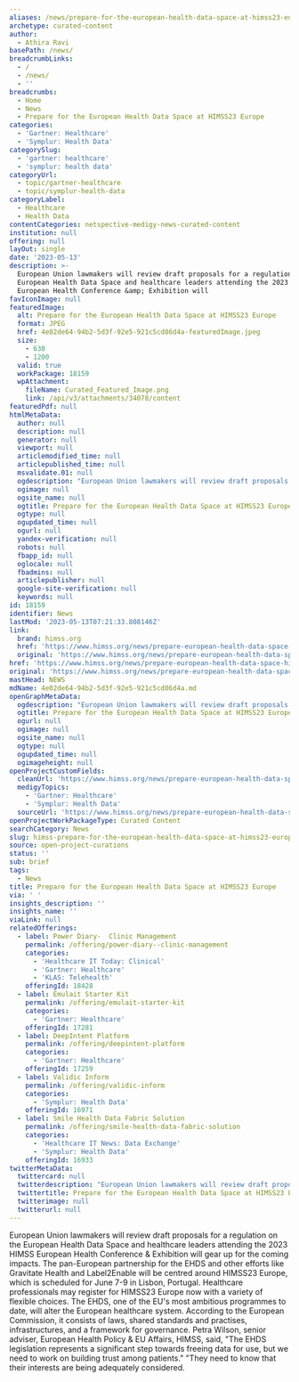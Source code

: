 ```yaml
---
aliases: /news/prepare-for-the-european-health-data-space-at-himss23-europe
archetype: curated-content
author:
  - Athira Ravi
basePath: /news/
breadcrumbLinks:
  - /
  - /news/
  - ''
breadcrumbs:
  - Home
  - News
  - Prepare for the European Health Data Space at HIMSS23 Europe
categories:
  - 'Gartner: Healthcare'
  - 'Symplur: Health Data'
categorySlug:
  - 'gartner: healthcare'
  - 'symplur: health data'
categoryUrl:
  - topic/gartner-healthcare
  - topic/symplur-health-data
categoryLabel:
  - Healthcare
  - Health Data
contentCategories: netspective-medigy-news-curated-content
institution: null
offering: null
layOut: single
date: '2023-05-13'
description: >-
  European Union lawmakers will review draft proposals for a regulation on the
  European Health Data Space and healthcare leaders attending the 2023 HIMSS
  European Health Conference &amp; Exhibition will
favIconImage: null
featuredImage:
  alt: Prepare for the European Health Data Space at HIMSS23 Europe
  format: JPEG
  href: 4e02de64-94b2-5d3f-92e5-921c5cd86d4a-featuredImage.jpeg
  size:
    - 630
    - 1200
  valid: true
  workPackage: 18159
  wpAttachment:
    fileName: Curated_Featured_Image.png
    link: /api/v3/attachments/34078/content
featuredPdf: null
htmlMetaData:
  author: null
  description: null
  generator: null
  viewport: null
  articlemodified_time: null
  articlepublished_time: null
  msvalidate.01: null
  ogdescription: "European Union lawmakers will review draft proposals for a regulation on the European Health Data Space and healthcare leaders attending the 2023 HIMSS European Health Conference & Exhibition will gear up for the coming impacts.\_"
  ogimage: null
  ogsite_name: null
  ogtitle: Prepare for the European Health Data Space at HIMSS23 Europe
  ogtype: null
  ogupdated_time: null
  ogurl: null
  yandex-verification: null
  robots: null
  fbapp_id: null
  oglocale: null
  fbadmins: null
  articlepublisher: null
  google-site-verification: null
  keywords: null
id: 18159
identifier: News
lastMod: '2023-05-13T07:21:33.808146Z'
link:
  brand: himss.org
  href: 'https://www.himss.org/news/prepare-european-health-data-space-himss23-europe'
  original: 'https://www.himss.org/news/prepare-european-health-data-space-himss23-europe'
href: 'https://www.himss.org/news/prepare-european-health-data-space-himss23-europe'
original: 'https://www.himss.org/news/prepare-european-health-data-space-himss23-europe'
mastHead: NEWS
mdName: 4e02de64-94b2-5d3f-92e5-921c5cd86d4a.md
openGraphMetaData:
  ogdescription: "European Union lawmakers will review draft proposals for a regulation on the European Health Data Space and healthcare leaders attending the 2023 HIMSS European Health Conference & Exhibition will gear up for the coming impacts.\_"
  ogtitle: Prepare for the European Health Data Space at HIMSS23 Europe
  ogurl: null
  ogimage: null
  ogsite_name: null
  ogtype: null
  ogupdated_time: null
  ogimageheight: null
openProjectCustomFields:
  cleanUrl: 'https://www.himss.org/news/prepare-european-health-data-space-himss23-europe'
  medigyTopics:
    - 'Gartner: Healthcare'
    - 'Symplur: Health Data'
  sourceUrl: 'https://www.himss.org/news/prepare-european-health-data-space-himss23-europe'
openProjectWorkPackageType: Curated Content
searchCategory: News
slug: himss-prepare-for-the-european-health-data-space-at-himss23-europe
source: open-project-curations
status: ''
sub: brief
tags:
  - News
title: Prepare for the European Health Data Space at HIMSS23 Europe
via: ' '
insights_description: ''
insights_name: ''
viaLink: null
relatedOfferings:
  - label: Power Diary-  Clinic Management
    permalink: /offering/power-diary--clinic-management
    categories:
      - 'Healthcare IT Today: Clinical'
      - 'Gartner: Healthcare'
      - 'KLAS: Telehealth'
    offeringId: 18428
  - label: Emulait Starter Kit
    permalink: /offering/emulait-starter-kit
    categories:
      - 'Gartner: Healthcare'
    offeringId: 17281
  - label: DeepIntent Platform
    permalink: /offering/deepintent-platform
    categories:
      - 'Gartner: Healthcare'
    offeringId: 17259
  - label: Validic Inform
    permalink: /offering/validic-inform
    categories:
      - 'Symplur: Health Data'
    offeringId: 16971
  - label: Smile Health Data Fabric Solution
    permalink: /offering/smile-health-data-fabric-solution
    categories:
      - 'Healthcare IT News: Data Exchange'
      - 'Symplur: Health Data'
    offeringId: 16933
twitterMetaData:
  twittercard: null
  twitterdescription: "European Union lawmakers will review draft proposals for a regulation on the European Health Data Space and healthcare leaders attending the 2023 HIMSS European Health Conference & Exhibition will gear up for the coming impacts.\_"
  twittertitle: Prepare for the European Health Data Space at HIMSS23 Europe
  twitterimage: null
  twitterurl: null
---
```

<p>European Union lawmakers will review draft proposals for a regulation on the European Health Data Space and healthcare leaders attending the 2023 HIMSS European Health Conference &amp; Exhibition will gear up for the coming impacts. The pan-European partnership for the EHDS and other efforts like Gravitate Health and Label2Enable will be centred around HIMSS23 Europe, which is scheduled for June 7-9 in Lisbon, Portugal. Healthcare professionals may register for HIMSS23 Europe now with a variety of flexible choices. The EHDS, one of the EU's most ambitious programmes to date, will alter the European healthcare system. According to the European Commission, it consists of laws, shared standards and practises, infrastructures, and a framework for governance. Petra Wilson, senior adviser, European Health Policy &amp; EU Affairs, HIMSS, said, "The EHDS legislation represents a significant step towards freeing data for use, but we need to work on building trust among patients." "They need to know that their interests are being adequately considered.</p>